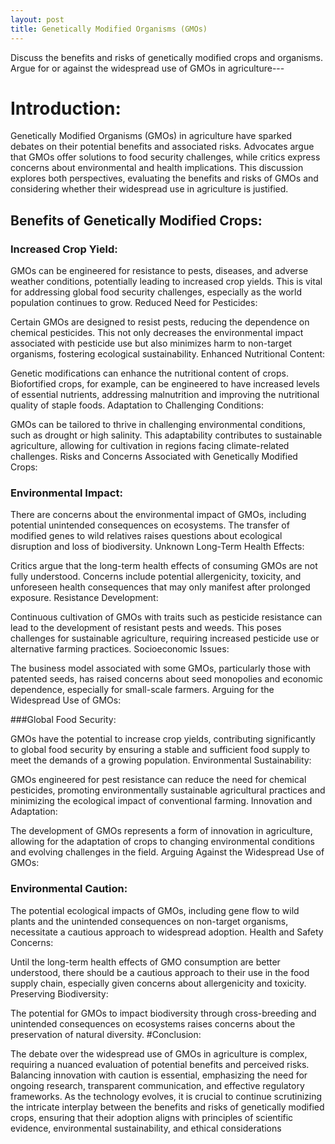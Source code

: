```yaml
---
layout: post
title: Genetically Modified Organisms (GMOs)
---
```


Discuss the benefits and risks of genetically modified crops and organisms. Argue for or against the widespread use of GMOs in agriculture---

# Introduction:

Genetically Modified Organisms (GMOs) in agriculture have sparked debates on their potential benefits and associated risks. Advocates argue that GMOs offer solutions to food security challenges, while critics express concerns about environmental and health implications. This discussion explores both perspectives, evaluating the benefits and risks of GMOs and considering whether their widespread use in agriculture is justified.

## Benefits of Genetically Modified Crops:

### Increased Crop Yield:

GMOs can be engineered for resistance to pests, diseases, and adverse weather conditions, potentially leading to increased crop yields. This is vital for addressing global food security challenges, especially as the world population continues to grow.
Reduced Need for Pesticides:

Certain GMOs are designed to resist pests, reducing the dependence on chemical pesticides. This not only decreases the environmental impact associated with pesticide use but also minimizes harm to non-target organisms, fostering ecological sustainability.
Enhanced Nutritional Content:

Genetic modifications can enhance the nutritional content of crops. Biofortified crops, for example, can be engineered to have increased levels of essential nutrients, addressing malnutrition and improving the nutritional quality of staple foods.
Adaptation to Challenging Conditions:

GMOs can be tailored to thrive in challenging environmental conditions, such as drought or high salinity. This adaptability contributes to sustainable agriculture, allowing for cultivation in regions facing climate-related challenges.
Risks and Concerns Associated with Genetically Modified Crops:

### Environmental Impact:

There are concerns about the environmental impact of GMOs, including potential unintended consequences on ecosystems. The transfer of modified genes to wild relatives raises questions about ecological disruption and loss of biodiversity.
Unknown Long-Term Health Effects:

Critics argue that the long-term health effects of consuming GMOs are not fully understood. Concerns include potential allergenicity, toxicity, and unforeseen health consequences that may only manifest after prolonged exposure.
Resistance Development:

Continuous cultivation of GMOs with traits such as pesticide resistance can lead to the development of resistant pests and weeds. This poses challenges for sustainable agriculture, requiring increased pesticide use or alternative farming practices.
Socioeconomic Issues:

The business model associated with some GMOs, particularly those with patented seeds, has raised concerns about seed monopolies and economic dependence, especially for small-scale farmers.
Arguing for the Widespread Use of GMOs:

###Global Food Security:

GMOs have the potential to increase crop yields, contributing significantly to global food security by ensuring a stable and sufficient food supply to meet the demands of a growing population.
Environmental Sustainability:

GMOs engineered for pest resistance can reduce the need for chemical pesticides, promoting environmentally sustainable agricultural practices and minimizing the ecological impact of conventional farming.
Innovation and Adaptation:

The development of GMOs represents a form of innovation in agriculture, allowing for the adaptation of crops to changing environmental conditions and evolving challenges in the field.
Arguing Against the Widespread Use of GMOs:

### Environmental Caution:

The potential ecological impacts of GMOs, including gene flow to wild plants and the unintended consequences on non-target organisms, necessitate a cautious approach to widespread adoption.
Health and Safety Concerns:

Until the long-term health effects of GMO consumption are better understood, there should be a cautious approach to their use in the food supply chain, especially given concerns about allergenicity and toxicity.
Preserving Biodiversity:

The potential for GMOs to impact biodiversity through cross-breeding and unintended consequences on ecosystems raises concerns about the preservation of natural diversity.
#Conclusion:

The debate over the widespread use of GMOs in agriculture is complex, requiring a nuanced evaluation of potential benefits and perceived risks. Balancing innovation with caution is essential, emphasizing the need for ongoing research, transparent communication, and effective regulatory frameworks. As the technology evolves, it is crucial to continue scrutinizing the intricate interplay between the benefits and risks of genetically modified crops, ensuring that their adoption aligns with principles of scientific evidence, environmental sustainability, and ethical considerations


